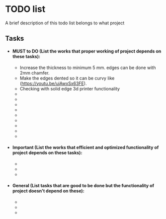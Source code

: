 # TODO list

A brief description of this todo list belongs to what project

## Tasks

- #### MUST to DO (List the works that proper working of project depends on these tasks):
    - Increase the thickness to minimum 5 mm. edges can be done with 2mm chamfer.
    - Make the edges dented so it can be curvy like (https://youtu.be/ujAwxSx63FE).
    - Checking with solid edge 3d printer functionality
    - 
    - 
    - 
    - 
    - 
    - 
    - 
    - 
    - 
- #### Important (List the works that efficient and optimized functionality of project depends on these tasks):
    - 
    -
    - 
- #### General (List tasks that are good to be done but the functionality of project doesn't depend on these):
    - 
    -
    -
